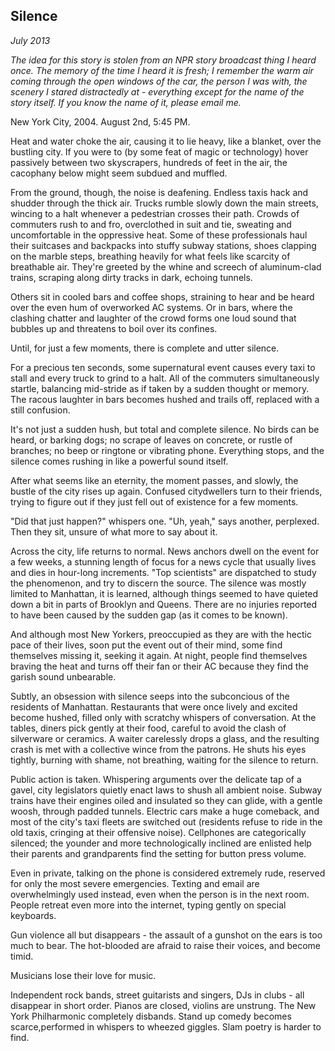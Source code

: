 Silence
-------

*July 2013*

*The idea for this story is stolen from an NPR story broadcast thing I heard once. The memory of the time I heard it is fresh; I remember the warm air coming through the open windows of the car, the person I was with, the scenery I stared distractedly at - everything except for the name of the story itself. If you know the name of it, please email me.*

New York City, 2004. August 2nd, 5:45 PM.

Heat and water choke the air, causing it to lie heavy, like a blanket, over the bustling city. If you were to (by some feat of magic or technology) hover passively between two skyscrapers, hundreds of feet in the air, the cacophany below might seem subdued and muffled.

From the ground, though, the noise is deafening. Endless taxis hack and shudder through the thick air. Trucks rumble slowly down the main streets, wincing to a halt whenever a pedestrian crosses their path. Crowds of commuters rush to and fro, overclothed in suit and tie, sweating and uncomfortable in the oppressive heat. Some of these professionals haul their suitcases and backpacks into stuffy subway stations, shoes clapping on the marble steps, breathing heavily for what feels like scarcity of breathable air. They're greeted by the whine and screech of aluminum-clad trains, scraping along dirty tracks in dark, echoing tunnels.

Others sit in cooled bars and coffee shops, straining to hear and be heard over the even hum of overworked AC systems. Or in bars, where the clashing chatter and laughter of the crowd forms one loud sound that bubbles up and threatens to boil over its confines.

Until, for just a few moments, there is complete and utter silence.

For a precious ten seconds, some supernatural event causes every taxi to stall and every truck to grind to a halt. All of the commuters simultaneously startle, balancing mid-stride as if taken by a sudden thought or memory. The racous laughter in bars becomes hushed and trails off, replaced with a still confusion.

It's not just a sudden hush, but total and complete silence. No birds can be heard, or barking dogs; no scrape of leaves on concrete, or rustle of branches; no beep or ringtone or vibrating phone. Everything stops, and the silence comes rushing in like a powerful sound itself.

After what seems like an eternity, the moment passes, and slowly, the bustle of the city rises up again. Confused citydwellers turn to their friends, trying to figure out if they just fell out of existence for a few moments.

"Did that just happen?" whispers one. "Uh, yeah," says another, perplexed. Then they sit, unsure of what more to say about it.

Across the city, life returns to normal. News anchors dwell on the event for a few weeks, a stunning length of focus for a news cycle that usually lives and dies in hour-long increments. "Top scientists" are dispatched to study the phenomenon, and try to discern the source. The silence was mostly limited to Manhattan, it is learned, although things seemed to have quieted down a bit in parts of Brooklyn and Queens. There are no injuries reported to have been caused by the sudden gap (as it comes to be known).

And although most New Yorkers, preoccupied as they are with the hectic pace of their lives, soon put the event out of their mind, some find themselves missing it, seeking it again. At night, people find themselves braving the heat and turns off their fan or their AC because they find the garish sound unbearable.

Subtly, an obsession with silence seeps into the subconcious of the residents of Manhattan. Restaurants that were once lively and excited become hushed, filled only with scratchy whispers of conversation. At the tables, diners pick gently at their food, careful to avoid the clash of silverware or ceramics. A waiter carelessly drops a glass, and the resulting crash is met with a collective wince from the patrons. He shuts his eyes tightly, burning with shame, not breathing, waiting for the silence to return.

Public action is taken. Whispering arguments over the delicate tap of a gavel, city legislators quietly enact laws to shush all ambient noise. Subway trains have their engines oiled and insulated so they can glide, with a gentle woosh, through padded tunnels. Electric cars make a huge comeback, and most of the city's taxi fleets are switched out (residents refuse to ride in the old taxis, cringing at their offensive noise). Cellphones are categorically silenced; the younder and more technologically inclined are enlisted help their parents and grandparents find the setting for button press volume.

Even in private, talking on the phone is considered extremely rude, reserved for only the most severe emergencies. Texting and email are overwhelmingly used instead, even when the person is in the next room. People retreat even more into the internet, typing gently on special keyboards.

Gun violence all but disappears - the assault of a gunshot on the ears is too much to bear. The hot-blooded are afraid to raise their voices, and become timid.

Musicians lose their love for music.

Independent rock bands, street guitarists and singers, DJs in clubs - all disappear in short order. Pianos are closed, violins are unstrung. The New York Philharmonic completely disbands. Stand up comedy becomes scarce,performed in whispers to wheezed giggles. Slam poetry is harder to find.


